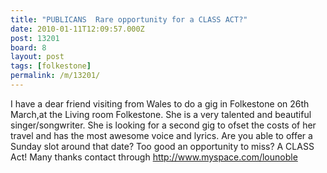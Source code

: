 ```yaml
---
title: "PUBLICANS  Rare opportunity for a CLASS ACT?"
date: 2010-01-11T12:09:57.000Z
post: 13201
board: 8
layout: post
tags: [folkestone]
permalink: /m/13201/
---
```

I have a dear friend visiting from Wales to do a gig in Folkestone on 26th March,at the Living room Folkestone. She is a very talented and beautiful singer/songwriter. She is looking for a second gig to ofset the costs of her travel and has the most awesome voice and lyrics. Are you able to offer a Sunday slot around that date? Too good an opportunity to miss? A CLASS Act!
Many thanks
contact through http://www.myspace.com/lounoble
